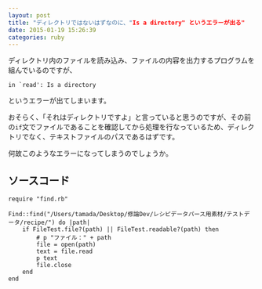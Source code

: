 ```yaml
---
layout: post
title: "ディレクトリではないはずなのに、"Is a directory" というエラーが出る"
date: 2015-01-19 15:26:39
categories: ruby
---
```

<p>ディレクトリ内のファイルを読み込み、ファイルの内容を出力するプログラムを組んでいるのですが、</p>

<pre><code>in `read': Is a directory
</code></pre>

<p>というエラーが出てしまいます。</p>

<p>おそらく、「それはディレクトリですよ」と言っていると思うのですが、その前の<code>if</code>文でファイルであることを確認してから処理を行なっているため、ディレクトリでなく、テキストファイルのパスであるはずです。</p>

<p>何故このようなエラーになってしまうのでしょうか。</p>

<h2>ソースコード</h2>

<pre><code>require "find.rb"

Find::find("/Users/tamada/Desktop/修論Dev/レシピデータパース用素材/テストデータ/recipe/") do |path| 
    if FileTest.file?(path) || FileTest.readable?(path) then
        # p "ファイル：" + path
        file = open(path)
        text = file.read
        p text
        file.close
    end 
end
</code></pre>
